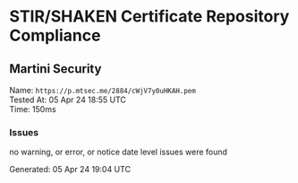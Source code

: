 # STIR/SHAKEN Certificate Repository Compliance

## Martini Security

Name: `https://p.mtsec.me/2884/cWjV7y0uHKAH.pem`\
Tested At: 05 Apr 24 18:55 UTC\
Time: 150ms

### Issues

no warning, or error, or notice date level issues were found

Generated: 05 Apr 24 19:04 UTC